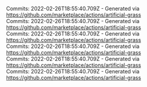 Commits: 2022-02-26T18:55:40.709Z - Generated via https://github.com/marketplace/actions/artificial-grass
<br>
Commits: 2022-02-26T18:55:40.709Z - Generated via https://github.com/marketplace/actions/artificial-grass
<br>
Commits: 2022-02-26T18:55:40.709Z - Generated via https://github.com/marketplace/actions/artificial-grass
<br>
Commits: 2022-02-26T18:55:40.709Z - Generated via https://github.com/marketplace/actions/artificial-grass
<br>
Commits: 2022-02-26T18:55:40.709Z - Generated via https://github.com/marketplace/actions/artificial-grass
<br>
Commits: 2022-02-26T18:55:40.709Z - Generated via https://github.com/marketplace/actions/artificial-grass
<br>
